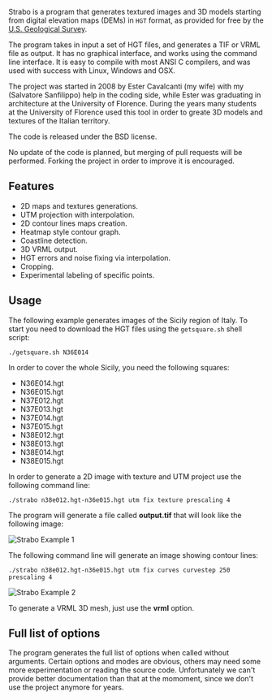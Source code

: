 Strabo is a program that generates textured images and 3D models starting from
digital elevation maps (DEMs) in `HGT` format, as provided for free by the
[U.S. Geological Survey](http://www.usgs.gov/).

The program takes in input a set of HGT files, and generates a TIF or VRML
file as output. It has no graphical interface, and works using the command
line interface. It is easy to compile with most ANSI C compilers, and was
used with success with Linux, Windows and OSX.

The project was started in 2008 by Ester Cavalcanti (my wife) with my (Salvatore
Sanfilippo) help in the coding side, while Ester was graduating in
architecture at the University of Florence. During the years many students
at the University of Florence used this tool in order to greate 3D models
and textures of the Italian territory.

The code is released under the BSD license.

No update of the code is planned, but merging of pull requests will be performed. Forking the project in order to improve it is encouraged.

Features
---

* 2D maps and textures generations.
* UTM projection with interpolation.
* 2D contour lines maps creation.
* Heatmap style contour graph.
* Coastline detection.
* 3D VRML output.
* HGT errors and noise fixing via interpolation.
* Cropping.
* Experimental labeling of specific points.

Usage
---

The following example generates images of the Sicily region of Italy.
To start you need to download the HGT files using the `getsquare.sh` shell script:

    ./getsquare.sh N36E014

In order to cover the whole Sicily, you need the following squares:

* N36E014.hgt
* N36E015.hgt
* N37E012.hgt
* N37E013.hgt
* N37E014.hgt
* N37E015.hgt
* N38E012.hgt
* N38E013.hgt
* N38E014.hgt
* N38E015.hgt

In order to generate a 2D image with texture and UTM project use the following command line:

    ./strabo n38e012.hgt-n36e015.hgt utm fix texture prescaling 4

The program will generate a file called **output.tif** that will look like the following image:

![Strabo Example 1](http://antirez.com/misc/strabo_1.png)

The following command line will generate an image showing contour lines:

    ./strabo n38e012.hgt-n36e015.hgt utm fix curves curvestep 250 prescaling 4

![Strabo Example 2](http://antirez.com/misc/strabo_2.png)

To generate a VRML 3D mesh, just use the **vrml** option.

Full list of options
---

The program generates the full list of options when called without arguments.
Certain options and modes are obvious, others may need some more experimentation
or reading the source code. Unfortunately we can't provide better documentation
than that at the momoment, since we don't use the project anymore for years.


